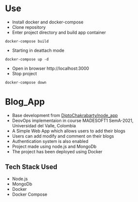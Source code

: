 # Use

- Install docker and docker-compose
- Clone repository
- Enter project directory and build app container 
```
docker-compose build
```
- Starting in deattach mode
```
docker-compose up -d
```
- Open in browser http://localhost:3000
- Stop project
```
docker-compose down
```


# Blog_App

- Base development from [DiptoChakrabarty/node_app](https://github.com/DiptoChakrabarty/node_app)
- DeovOps implementaion in course MADESOFT1 SemA-2021, Universidad del Valle, Colombia
- A Simple Web App which allows users to add their blogs
- Users can add modify and comment on their blogs
- Authentication system is also enabled
- Project made using node.js and MongoDb
- The project has been deployed using Docker


## Tech Stack Used

- Node.js
- MongoDb
- Docker 
- Docker Compose

